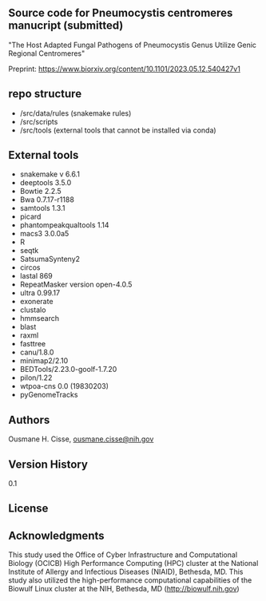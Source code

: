 ## Source code for Pneumocystis centromeres manucript (submitted)

 "The Host Adapted Fungal Pathogens of Pneumocystis Genus Utilize Genic Regional Centromeres"
 
 Preprint: https://www.biorxiv.org/content/10.1101/2023.05.12.540427v1

## repo structure

* /src/data/rules (snakemake rules)
* /src/scripts
* /src/tools (external tools that cannot be installed via conda)


## External tools

* snakemake v 6.6.1
* deeptools 3.5.0
* Bowtie 2.2.5
* Bwa 0.7.17-r1188
* samtools 1.3.1
* picard
* phantompeakqualtools 1.14
* macs3 3.0.0a5
* R
* seqtk
* SatsumaSynteny2
* circos
* lastal 869
* RepeatMasker version open-4.0.5 
* ultra 0.99.17
* exonerate
* clustalo
* hmmsearch
* blast
* raxml
* fasttree
* canu/1.8.0
* minimap2/2.10
* BEDTools/2.23.0-goolf-1.7.20
* pilon/1.22
* wtpoa-cns 0.0 (19830203)
* pyGenomeTracks





## Authors
Ousmane H. Cisse, <ousmane.cisse@nih.gov>


## Version History
0.1

## License

## Acknowledgments
This study used the Office of Cyber Infrastructure and Computational Biology (OCICB) High Performance Computing (HPC) cluster at the National Institute of Allergy and Infectious Diseases (NIAID), Bethesda, MD. This study also utilized the high-performance computational capabilities of the Biowulf Linux cluster at the NIH, Bethesda, MD (http://biowulf.nih.gov)
